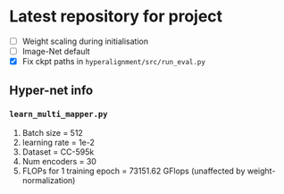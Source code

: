 # Latest repository for project

- [ ] Weight scaling during initialisation
- [ ] Image-Net default
- [x] Fix ckpt paths in `hyperalignment/src/run_eval.py`

## Hyper-net info

### `learn_multi_mapper.py`
1. Batch size = 512
2. learning rate = 1e-2
3. Dataset = CC-595k
4. Num encoders = 30
5. FLOPs for 1 training epoch = 73151.62 GFlops (unaffected by weight-normalization)
